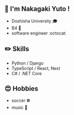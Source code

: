 

## 👋 I'm Nakagaki Yuto !
* Doshisha University :mortar_board:
* B4 :boy:
* software engineer :octocat:


## :pencil2: Skills
* Python / Django
* TypeScript / React, Next
* C# / .NET Core


## :heart_eyes: Hobbies
* soccer :soccer:
* music 🎸







